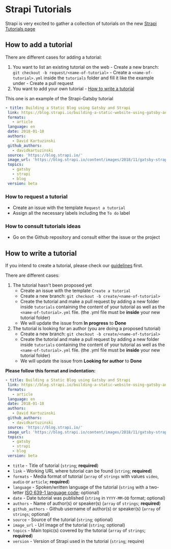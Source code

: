 # Strapi Tutorials

Strapi is very excited to gather a collection of tutorials on the new [Strapi Tutorials page](https://www.strapi.io/tutorials)

## How to add a tutorial
There are different cases for adding a tutorial:
  1. You want to list an existing tutorial on the web
    - Create a new branch: `git checkout -b request/<name-of-tutorial>`
    - Create a `<name-of-tutorial>.yml` inside the `tutorials` folder and fill it like the example under
    - Create a pull request
  2. You want to add your own tutorial
    - [How to write a tutorial](#how-to-write-a-tutorial)


This one is an example of the Strapi-Gatsby tutorial
 ```yaml
- title: Building a Static Blog using Gatsby and Strapi
  link: https://blog.strapi.io/building-a-static-website-using-gatsby-and-strapi/
  formats:
    - article
  language: en
  date: 2018-01-18
  authors:
    - David Kartuzinski
  github_authors:
    - davidkartuzinski
  source: 'https://blog.strapi.io/'
  image_url: 'https://blog.strapi.io/content/images/2018/11/gatsby-strapi.png'
  topics:
    - gatsby
    - strapi
    - blog
  version: beta
```

### How to request a tutorial
  - Create an issue with the template `Request a tutorial`
  - Assign all the necessary labels including the `To do` label

### How to consult tutorials ideas
  - Go on the Github repository and consult either the issue or the project

## How to write a tutorial
If you intend to create a tutorial, please check our [guidelines](https://github.com/Mcastres/tutorials/blob/master/GUIDELINES.md) first.

There are different cases:

  1. The tutorial hasn't been proposed yet
      - Create an issue with the template `Create a tutorial`
      - Create a new branch: `git checkout -b create/<name-of-tutorial>`
      - Create the tutorial and make a pull request by adding a new folder inside `tutorials` containing the content of your tutorial as well as the `<name-of-tutorial>.yml` file. (the .yml file must be **inside** your new tutorial folder)
      - We will update the issue from **In progress** to **Done**
  2. The tutorial is looking for an author (you are doing a proposed tutorial)
      - Create a new branch: `git checkout -b create/<name-of-tutorial>`
      - Create the tutorial and make a pull request by adding a new folder inside `tutorials` containing the content of your tutorial as well as the `<name-of-tutorial>.yml` file. (the .yml file must be **inside** your new tutorial folder)
      - We will update the issue from **Looking for author** to **Done**

**Please follow this format and indentation:**

```yaml
- title: Building a Static Blog using Gatsby and Strapi
 link: https://blog.strapi.io/building-a-static-website-using-gatsby-and-strapi/
 formats:
   - article
 language: en
 date: 2018-01-18
 authors:
   - David Kartuzinski
 github_authors:
   - davidkartuzinski
 source: 'https://blog.strapi.io/'
 image_url: 'https://blog.strapi.io/content/images/2018/11/gatsby-strapi.png'
 topics:
   - gatsby
   - strapi
   - blog
 version: beta
```

- `title` - Title of tutorial (`string`; **required**)
- `link` - Working URL where tutorial can be found (`string`; **required**)
- `formats` - Media format of tutorial (`array` of `strings` with values `video`, `audio` or `article`; **required**)
- `language` - Spoken/written language of the tutorial (`string` with a two-letter [ISO 639-1 language code](https://en.wikipedia.org/wiki/List_of_ISO_639-1_codes); optional)
- `date` - Date tutorial was published (`string` in `YYYY-MM-DD` format; optional)
- `authors` - Name of author(s) or speaker(s) (`array` of `strings`; **required**)
- `github_authors` - Github username of author(s) or speaker(s) (`array` of `strings`; optional)
- `source` - Source of the tutorial (`string`; optional)
- `image_url` - Url image of the tutorial (`string`; optional)
- `topics` - Main topic(s) covered by the tutorial (`array` of `strings`; **required**)
- `version` - Version of Strapi used in the tutorial (`string`; require)
